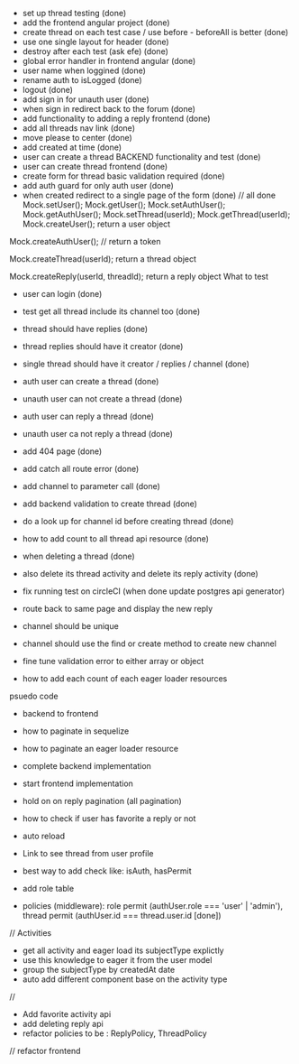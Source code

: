 - set up thread testing (done)
- add the frontend angular project (done)
- create thread on each test case / use before - beforeAll is better (done)
- use one single layout for header (done)
- destroy after each test (ask efe) (done)
- global error handler in frontend angular (done)
- user name when loggined (done)
- rename auth to isLogged (done)
- logout (done)
- add sign in for unauth user (done)
- when sign in redirect back to the forum (done)
- add functionality to adding a reply frontend (done)
- add all threads nav link (done)
- move please to center (done)
- add created at time (done)
- user can create a thread BACKEND functionality and test (done)
- user can create thread frontend (done)
- create form for thread basic validation required (done)
- add auth guard for only auth user (done)
- when created redirect to a single page of the form (done)
// all done
Mock.setUser(); Mock.getUser();
Mock.setAuthUser(); Mock.getAuthUser();
Mock.setThread(userId); Mock.getThread(userId);
Mock.createUser(); return a user object

Mock.createAuthUser(); // return a token

Mock.createThread(userId); return a thread object

Mock.createReply(userId, threadId); return a reply object
What to test
- user can login (done)
- test get all thread include its channel too (done)
- thread should have replies (done)
- thread replies should have it creator (done)
- single thread should have it creator / replies / channel (done)
- auth user can create a thread (done)
- unauth user can not create a thread (done)
- auth user can reply a thread (done)
- unauth user ca not reply a thread (done)
- add 404 page (done)
- add catch all route error (done)
- add channel to parameter call (done)
- add backend validation to create thread (done)
- do a look up for channel id before creating thread (done)
- how to add count to all thread api resource (done)
- when deleting a thread (done)
- also delete its thread activity and delete its reply activity (done)

- fix running test on circleCI (when done update postgres api generator)
- route back to same page and display the new reply
- channel should be unique
- channel should use the find or create method to create new channel
- fine tune validation error to either array or object

- how to add each count of each eager loader resources

psuedo code
- backend to frontend
- how to paginate in sequelize
- how to paginate an eager loader resource
- complete backend implementation
- start frontend implementation
- hold on on reply pagination (all pagination)

- how to check if user has favorite a reply or not
- auto reload
- Link to see thread from user profile
- best way to add check like: isAuth, hasPermit
- add role table
- policies (middleware): role permit (authUser.role === 'user' | 'admin'), 
thread permit (authUser.id === thread.user.id [done])


// Activities
- get all activity and eager load its subjectType explictly
- use this knowledge to eager it from the user model
- group the subjectType by createdAt date
- auto add different component base on the activity type

//
- Add favorite activity api
- add deleting reply api
- refactor policies to be : ReplyPolicy, ThreadPolicy

// refactor frontend